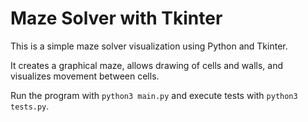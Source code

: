 # Maze Solver with Tkinter

This is a simple maze solver visualization using Python and Tkinter.  

It creates a graphical maze, allows drawing of cells and walls, and visualizes movement between cells.  

Run the program with `python3 main.py` and execute tests with `python3 tests.py`.  
